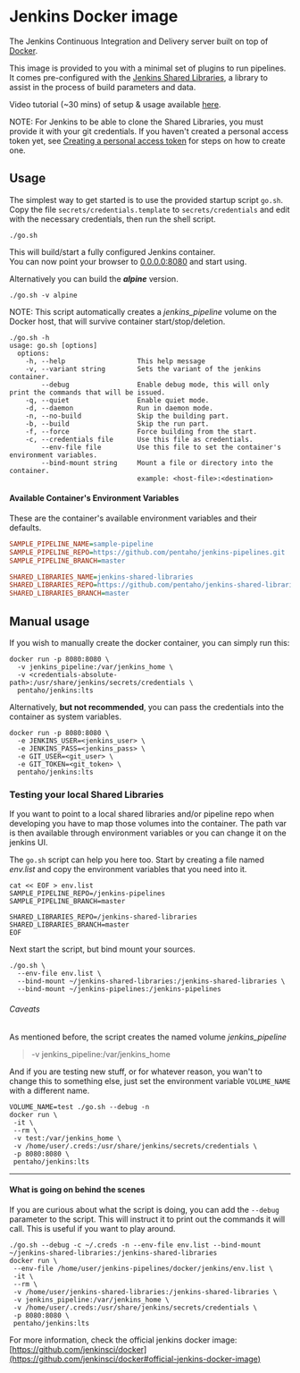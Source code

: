 # Jenkins Docker image

The Jenkins Continuous Integration and Delivery server built on top of [Docker](https://www.docker.com/).

This image is provided to you with a minimal set of plugins to run pipelines. It comes pre-configured with the [Jenkins Shared Libraries](https://github.com/pentaho/jenkins-shared-libraries), a library to assist in the process of build parameters and data.

Video tutorial (~30 mins) of setup & usage available [here](https://pentaho.app.box.com/file/306724225188).

NOTE: For Jenkins to be able to clone the Shared Libraries, you must provide it with your git credentials. If you haven't created a personal access token yet,
see [Creating a personal access token](https://help.github.com/articles/creating-a-personal-access-token-for-the-command-line/)
for steps on how to create one.

## Usage
The simplest way to get started is to use the provided startup script `go.sh`.  
Copy the file `secrets/credentials.template` to `secrets/credentials` and edit with the necessary credentials, then run the shell script.

```console
./go.sh
```

This will build/start a fully configured Jenkins container.\
You can now point your browser to [0.0.0.0:8080](http://0.0.0.0:8080) and start using.

Alternatively you can build the ***alpine*** version.

```console
./go.sh -v alpine
```

NOTE: This script automatically creates a *jenkins_pipeline* volume on the Docker host, that will survive container start/stop/deletion.

```
./go.sh -h
usage: go.sh [options]
  options:
    -h, --help                  This help message
    -v, --variant string        Sets the variant of the jenkins container.
        --debug                 Enable debug mode, this will only print the commands that will be issued.
    -q, --quiet                 Enable quiet mode.
    -d, --daemon                Run in daemon mode.
    -n, --no-build              Skip the building part.
    -b, --build                 Skip the run part.
    -f, --force                 Force building from the start.
    -c, --credentials file      Use this file as credentials.
        --env-file file         Use this file to set the container's environment variables.
        --bind-mount string     Mount a file or directory into the container.
                                example: <host-file>:<destination>
```

#### Available Container's Environment Variables

These are the container's available environment variables and their defaults.

```ini
SAMPLE_PIPELINE_NAME=sample-pipeline
SAMPLE_PIPELINE_REPO=https://github.com/pentaho/jenkins-pipelines.git
SAMPLE_PIPELINE_BRANCH=master

SHARED_LIBRARIES_NAME=jenkins-shared-libraries
SHARED_LIBRARIES_REPO=https://github.com/pentaho/jenkins-shared-libraries.git
SHARED_LIBRARIES_BRANCH=master
```

## Manual usage

If you wish to manually create the docker container, you can simply run this:

```console
docker run -p 8080:8080 \
  -v jenkins_pipeline:/var/jenkins_home \
  -v <credentials-absolute-path>:/usr/share/jenkins/secrets/credentials \
  pentaho/jenkins:lts
```

Alternatively, **but not recommended**, you can pass the credentials into the container as system variables.

```console
docker run -p 8080:8080 \
  -e JENKINS_USER=<jenkins_user> \
  -e JENKINS_PASS=<jenkins_pass> \
  -e GIT_USER=<git_user> \
  -e GIT_TOKEN=<git_token> \
  pentaho/jenkins:lts
```

### Testing your local Shared Libraries

If you want to point to a local shared libraries and/or pipeline repo when developing you have to map those volumes into the container.
The path var is then available through environment variables or you can change it on the jenkins UI.

The `go.sh` script can help you here too.
Start by creating a file named *env.list* and copy the environment variables that you need into it.

```console
cat << EOF > env.list
SAMPLE_PIPELINE_REPO=/jenkins-pipelines
SAMPLE_PIPELINE_BRANCH=master

SHARED_LIBRARIES_REPO=/jenkins-shared-libraries
SHARED_LIBRARIES_BRANCH=master
EOF
```

Next start the script, but bind mount your sources.

```console
./go.sh \
  --env-file env.list \
  --bind-mount ~/jenkins-shared-libraries:/jenkins-shared-libraries \
  --bind-mount ~/jenkins-pipelines:/jenkins-pipelines
```

###### Caveats

As mentioned before, the script creates the named volume *jenkins_pipeline*
> -v jenkins_pipeline:/var/jenkins_home

And if you are testing new stuff, or for whatever reason, you wan't to change
this to something else, just set the environment variable `VOLUME_NAME` with a
different name.

```console
VOLUME_NAME=test ./go.sh --debug -n
docker run \
 -it \
 --rm \
 -v test:/var/jenkins_home \
 -v /home/user/.creds:/usr/share/jenkins/secrets/credentials \
 -p 8080:8080 \
 pentaho/jenkins:lts
```

---

#### What is going on behind the scenes

If you are curious about what the script is doing, you can add the `--debug` parameter
to the script. This will instruct it to print out the commands it will call. This is useful
if you want to play around.  

```console
./go.sh --debug -c ~/.creds -n --env-file env.list --bind-mount ~/jenkins-shared-libraries:/jenkins-shared-libraries
docker run \
 --env-file /home/user/jenkins-pipelines/docker/jenkins/env.list \
 -it \
 --rm \
 -v /home/user/jenkins-shared-libraries:/jenkins-shared-libraries \
 -v jenkins_pipeline:/var/jenkins_home \
 -v /home/user/.creds:/usr/share/jenkins/secrets/credentials \
 -p 8080:8080 \
 pentaho/jenkins:lts
```


For more information, check the official jenkins docker image: [https://github.com/jenkinsci/docker](https://github.com/jenkinsci/docker#official-jenkins-docker-image)

